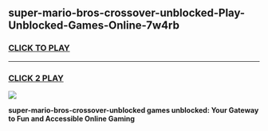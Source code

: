 
## super-mario-bros-crossover-unblocked-Play-Unblocked-Games-Online-7w4rb
<h3>
<a href="https://premium76.site?title=super-mario-bros-crossover-unblocked&ref=25A">CLICK TO PLAY</a></h3>
<hr>

<h3>
<a href="https://premium76.site?title=super-mario-bros-crossover-unblocked&ref=25A">CLICK 2 PLAY</a>
  
</h3>

<a href="https://premium76.site?title=super-mario-bros-crossover-unblocked&ref=25A"><img src="https://clearcache.store/games.png"></a>


**super-mario-bros-crossover-unblocked games unblocked: Your Gateway to Fun and Accessible Online Gaming**
